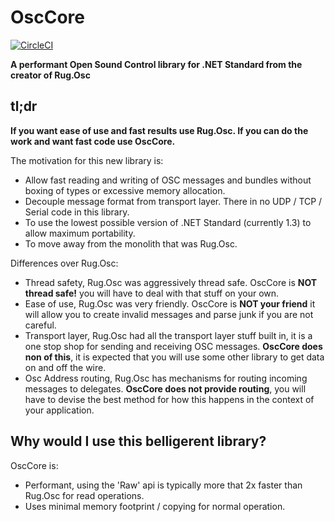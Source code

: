 # OscCore

[![CircleCI](https://circleci.com/gh/tilde-love/osc-core.svg?style=svg)](https://circleci.com/gh/tilde-love/osc-core) 

**A performant Open Sound Control library for .NET Standard from the creator of Rug.Osc**

## tl;dr 

**If you want ease of use and fast results use Rug.Osc. If you can do the work and want fast code use OscCore.**

The motivation for this new library is: 

* Allow fast reading and writing of OSC messages and bundles without boxing of types or excessive memory allocation.
* Decouple message format from transport layer. There in no UDP / TCP / Serial code in this library.
* To use the lowest possible version of .NET Standard (currently 1.3) to allow maximum portability.  
* To move away from the monolith that was Rug.Osc. 

Differences over Rug.Osc: 

* Thread safety, Rug.Osc was aggressively thread safe. OscCore is **NOT thread safe!** you will have to deal with that stuff on your own.
* Ease of use, Rug.Osc was very friendly. OscCore is **NOT your friend** it will allow you to create invalid messages and parse junk if you are not careful.
* Transport layer, Rug.Osc had all the transport layer stuff built in, it is a one stop shop for sending and receiving OSC messages. **OscCore does non of this**, it is expected that you will use some other library to get data on and off the wire.
* Osc Address routing, Rug.Osc has mechanisms for routing incoming messages to delegates. **OscCore does not provide routing**, you will have to devise the best method for how this happens in the context of your application.   

## Why would I use this belligerent library?

OscCore is:
 
* Performant, using the 'Raw' api is typically more that 2x faster than Rug.Osc for read operations.  
* Uses minimal memory footprint / copying for normal operation. 
